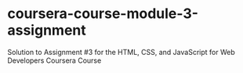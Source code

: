 # coursera-course-module-3-assignment
Solution to Assignment #3 for the HTML, CSS, and JavaScript for Web Developers Coursera Course
